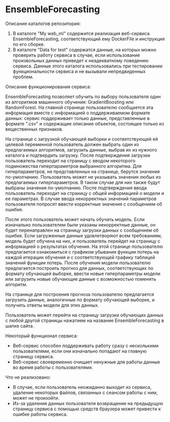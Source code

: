 # EnsembleForecasting
Описание каталогов репозитория:
1. В каталоге "My web_ml" содержится реализация веб-сервиса EnsembleForecasting, 
соответствующий ему DockerFile и инструкция по его сборке.
2. В каталоге "Data for test" содержатся данные, на которых можно проверить работу 
сервиса в случае, если использование произвольных данных приведет к неадекватному 
поведению сервиса. 
Данные этого каталога использовались при тестировании функциональности сервиса и не 
вызывали непредвиденных проблем. 


Описание функционирования сервиса:

EnsembleForecasting позволяет обучить по выбору пользователя один из 
алгоритмов машинного обучения: GradientBoosting или RandomForest. На главной странице
пользователю сообщается эта информация вместе с информацией о поддерживаемом формате данных:
сервис поддерживает только данные, представленные в формате ".csv" и содержащие
описание объектов, состоящее только из вещественных признаков.

На странице с загрузкой обучающей выборки и соответствующей ей целевой переменной пользователь
должен выбрать один из предлагаемых алгоритмов, загрузить данные, выбрав их из 
нужного каталога и подтвердить загрузку. После подтверждения загрузки пользователь переходит 
на страницу с вводом некоторого подмножества гиперпараметров выбранного алгоритма. 
Для гиперпараметров, не представленных на странице, берутся значения по-умолчанию.
Пользователь может не указывать значения любых из предлагаемых гиперпараметров. В таком случае 
для них также будут выбраны значения по-умолчанию. После подтверждения ввода пользователь
переходит на страницу с общей информацией о модели и ее параметрах. В случае ввода 
некорректных значений параметров пользователя попросят ввести корректные значения с 
сообщением об ошибке. 

После этого пользователь может начать обучать модель. Если изначально пользователем были
указаны некорректные данные, он будет перенаправлен на страницу загрузки данных с сообщением об ошибке.
Если загруженные данные удовлетворяют всем требованиям, модель будет обучена на них, и пользователь
перейдет на страницу с информацией о результатах обучения. На этой странице пользователю предлагается
ознакомиться с графиком убывания функции потерь на каждой итерации обучения и с соответствующей графику
таблицей значений функции потерь. После обучения модели пользователю предлагается построить прогноз 
для данных, соответствующих по формату обучающей выборке, ввести новые гиперпараметры модели
или загрузить новые обучающие данные с возможностью поменять алгоритм.

На странице для построения прогноза пользователю предлагается загрузить данные, аналогичные 
по формату обучающей выборке, и получить ответы модели для этих данных.

Пользователь может перейти на страницу загрузки обучающих данных с любой другой страницы
нажатием на название EnsembleForecasting в шапке сайта.


Некоторый функционал сервиса:

+ Веб-сервис способен поддерживать работу сразу с несколькими пользователями, если они 
изначально попадают на главную страницу сервиса. 
+ Веб-сервис своевременно очищает ненужные для работы данные во время работы с 
пользователями. 

Что не реализовано:
+ В случае, если пользователь неожиданно выходит из сервиса, удаление некоторых файлов, связанных
с сеансом работы с ним, может не произойти.
+ Из-за удаления данных пользователя возвращение на предыдущую страницу сервиса
с помощью средств браузера может привести к ошибке работы сервиса.